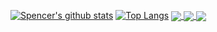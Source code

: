 [![Spencer's github stats](https://github-readme-stats.vercel.app/api?username=SpencerApel&count_private=true&theme=cobalt)](https://github.com/SpencerApel/SpencerApel)
[![Top Langs](https://github-readme-stats.vercel.app/api/top-langs/?username=SpencerApel&layout=compact&theme=cobalt)](https://github.com/SpencerApel/SpencerApel)
<a href="https://github.com/SpencerApel/dotfiles">
  <img align="center" src="https://github-readme-stats.vercel.app/api/pin/?username=SpencerApel&repo=dotfiles&theme=cobalt" />
</a>
<a href="https://github.com/bachoseven/sxvv">
  <img align="center" src="https://github-readme-stats.vercel.app/api/pin/?username=SpencerApel&repo=sxvv&theme=cobalt" />
</a>
<a href="https://github.com/SpencerApel/st">
  <img align="center" src="https://github-readme-stats.vercel.app/api/pin/?username=SpencerApel&repo=st&theme=cobalt" />
</a>
